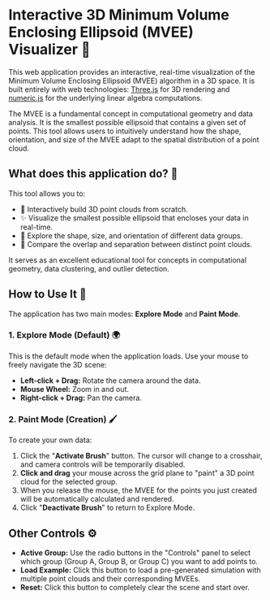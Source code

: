 # Interactive 3D Minimum Volume Enclosing Ellipsoid (MVEE) Visualizer 🌌

This web application provides an interactive, real-time visualization of the Minimum Volume Enclosing Ellipsoid (MVEE) algorithm in a 3D space. It is built entirely with web technologies: [Three.js](https://threejs.org/) for 3D rendering and [numeric.js](http://numericjs.com/) for the underlying linear algebra computations.

The MVEE is a fundamental concept in computational geometry and data analysis. It is the smallest possible ellipsoid that contains a given set of points. This tool allows users to intuitively understand how the shape, orientation, and size of the MVEE adapt to the spatial distribution of a point cloud.

## What does this application do? 🧐

This tool allows you to:

*   🎨 Interactively build 3D point clouds from scratch.
*   ✨ Visualize the smallest possible ellipsoid that encloses your data in real-time.
*   🔬 Explore the shape, size, and orientation of different data groups.
*   🔄 Compare the overlap and separation between distinct point clouds.

It serves as an excellent educational tool for concepts in computational geometry, data clustering, and outlier detection.

## How to Use It 🚀

The application has two main modes: **Explore Mode** and **Paint Mode**.

### 1. Explore Mode (Default) 🌍

This is the default mode when the application loads. Use your mouse to freely navigate the 3D scene:

*   **Left-click + Drag:** Rotate the camera around the data.
*   **Mouse Wheel:** Zoom in and out.
*   **Right-click + Drag:** Pan the camera.

### 2. Paint Mode (Creation) 🖌️

To create your own data:

1.  Click the "**Activate Brush**" button. The cursor will change to a crosshair, and camera controls will be temporarily disabled.
2.  **Click and drag** your mouse across the grid plane to "paint" a 3D point cloud for the selected group.
3.  When you release the mouse, the MVEE for the points you just created will be automatically calculated and rendered.
4.  Click "**Deactivate Brush**" to return to Explore Mode.

## Other Controls ⚙️

*   **Active Group:** Use the radio buttons in the "Controls" panel to select which group (Group A, Group B, or Group C) you want to add points to.
*   **Load Example:** Click this button to load a pre-generated simulation with multiple point clouds and their corresponding MVEEs.
*   **Reset:** Click this button to completely clear the scene and start over.
